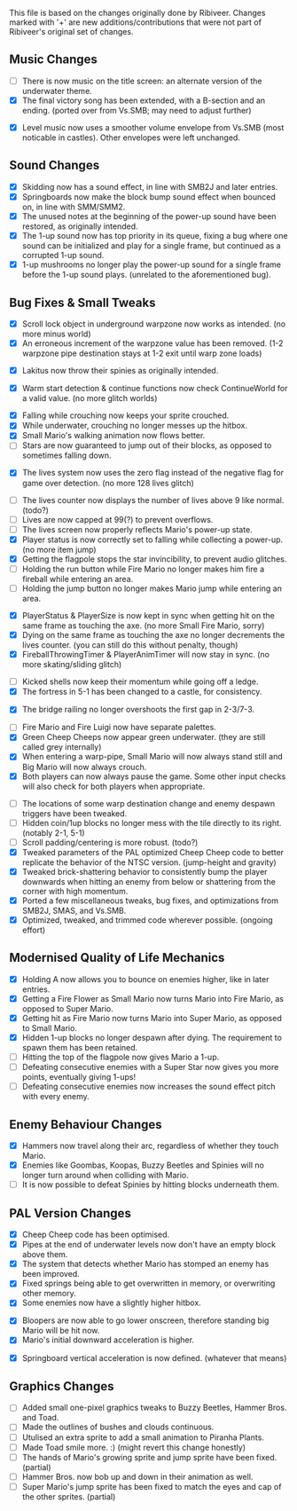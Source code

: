 This file is based on the changes originally done by Ribiveer.
Changes marked with '+' are new additions/contributions that were not part of Ribiveer's original set of changes.

## Music Changes
- [ ] There is now music on the title screen: an alternate version of the underwater theme.
- [x] The final victory song has been extended, with a B-section and an ending. (ported over from Vs.SMB; may need to adjust further)
+ [x] Level music now uses a smoother volume envelope from Vs.SMB (most noticable in castles). Other envelopes were left unchanged.

## Sound Changes
+ [x] Skidding now has a sound effect, in line with SMB2J and later entries.
+ [x] Springboards now make the block bump sound effect when bounced on, in line with SMM/SMM2.
+ [x] The unused notes at the beginning of the power-up sound have been restored, as originally intended.
+ [x] The 1-up sound now has top priority in its queue, fixing a bug where one sound can be initialized and play for a single frame, but continued as a corrupted 1-up sound.
+ [x] 1-up mushrooms no longer play the power-up sound for a single frame before the 1-up sound plays. (unrelated to the aforementioned bug).

## Bug Fixes & Small Tweaks
+ [x] Scroll lock object in underground warpzone now works as intended. (no more minus world)
+ [x] An erroneous increment of the warpzone value has been removed. (1-2 warpzone pipe destination stays at 1-2 exit until warp zone loads)
- [x] Lakitus now throw their spinies as originally intended.
+ [x] Warm start detection & continue functions now check ContinueWorld for a valid value. (no more glitch worlds)
- [x] Falling while crouching now keeps your sprite crouched.
- [x] While underwater, crouching no longer messes up the hitbox.
- [x] Small Mario's walking animation now flows better.
- [ ] Stars are now guaranteed to jump out of their blocks, as opposed to sometimes falling down.
+ [x] The lives system now uses the zero flag instead of the negative flag for game over detection. (no more 128 lives glitch)
- [ ] The lives counter now displays the number of lives above 9 like normal. (todo?)
- [ ] Lives are now capped at 99(?) to prevent overflows.
- [ ] The lives screen now properly reflects Mario's power-up state.
- [x] Player status is now correctly set to falling while collecting a power-up. (no more item jump)
- [x] Getting the flagpole stops the star invincibility, to prevent audio glitches.
- [ ] Holding the run button while Fire Mario no longer makes him fire a fireball while entering an area.
- [ ] Holding the jump button no longer makes Mario jump while entering an area.
+ [x] PlayerStatus & PlayerSize is now kept in sync when getting hit on the same frame as touching the axe. (no more Small Fire Mario, sorry)
+ [x] Dying on the same frame as touching the axe no longer decrements the lives counter. (you can still do this without penalty, though)
+ [x] FireballThrowingTimer & PlayerAnimTimer will now stay in sync. (no more skating/sliding glitch)
- [ ] Kicked shells now keep their momentum while going off a ledge.
- [x] The fortress in 5-1 has been changed to a castle, for consistency.
+ [x] The bridge railing no longer overshoots the first gap in 2-3/7-3.
- [ ] Fire Mario and Fire Luigi now have separate palettes.
- [x] Green Cheep Cheeps now appear green underwater. (they are still called grey internally)
- [x] When entering a warp-pipe, Small Mario will now always stand still and Big Mario will now always crouch.
- [x] Both players can now always pause the game. Some other input checks will also check for both players when appropriate.
+ [ ] The locations of some warp destination change and enemy despawn triggers have been tweaked.
+ [ ] Hidden coin/1up blocks no longer mess with the tile directly to its right. (notably 2-1, 5-1)
+ [ ] Scroll padding/centering is more robust. (todo?)
+ [x] Tweaked parameters of the PAL optimized Cheep Cheep code to better replicate the behavior of the NTSC version. (jump-height and gravity)
+ [x] Tweaked brick-shattering behavior to consistently bump the player downwards when hitting an enemy from below or shattering from the corner with high momentum.
+ [x] Ported a few miscellaneous tweaks, bug fixes, and optimizations from SMB2J, SMAS, and Vs.SMB.
+ [x] Optimized, tweaked, and trimmed code wherever possible. (ongoing effort)

## Modernised Quality of Life Mechanics
- [x] Holding A now allows you to bounce on enemies higher, like in later entries.
- [x] Getting a Fire Flower as Small Mario now turns Mario into Fire Mario, as opposed to Super Mario.
- [x] Getting hit as Fire Mario now turns Mario into Super Mario, as opposed to Small Mario.
- [x] Hidden 1-up blocks no longer despawn after dying. The requirement to spawn them has been retained.
- [ ] Hitting the top of the flagpole now gives Mario a 1-up.
- [ ] Defeating consecutive enemies with a Super Star now gives you more points, eventually giving 1-ups!
- [ ] Defeating consecutive enemies now increases the sound effect pitch with every enemy.

## Enemy Behaviour Changes
- [x] Hammers now travel along their arc, regardless of whether they touch Mario.
- [x] Enemies like Goombas, Koopas, Buzzy Beetles and Spinies will no longer turn around when colliding with Mario.
- [ ] It is now possible to defeat Spinies by hitting blocks underneath them.

## PAL Version Changes
- [x] Cheep Cheep code has been optimised.
- [x] Pipes at the end of underwater levels now don't have an empty block above them.
- [x] The system that detects whether Mario has stomped an enemy has been improved.
- [x] Fixed springs being able to get overwritten in memory, or overwriting other memory.
- [x] Some enemies now have a slightly higher hitbox.
+ [x] Bloopers are now able to go lower onscreen, therefore standing big Mario will be hit now.
+ [x] Mario's initial downward acceleration is higher.
- [x] Springboard vertical acceleration is now defined. (whatever that means)

## Graphics Changes
- [ ] Added small one-pixel graphics tweaks to Buzzy Beetles, Hammer Bros. and Toad.
- [ ] Made the outlines of bushes and clouds continuous.
- [ ] Utulised an extra sprite to add a small animation to Piranha Plants.
- [ ] Made Toad smile more. :) (might revert this change honestly)
- [ ] The hands of Mario's growing sprite and jump sprite have been fixed. (partial)
- [ ] Hammer Bros. now bob up and down in their animation as well.
- [ ] Super Mario's jump sprite has been fixed to match the eyes and cap of the other sprites. (partial)
